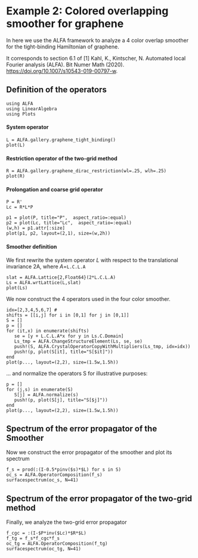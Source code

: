 # Example 2: Colored overlapping smoother for graphene

In here we use the ALFA framework to analyze a 4 color overlap smoother for the tight-binding Hamiltonian of graphene.

It corresponds to section 6.1 of [1] Kahl, K., Kintscher, N. Automated local Fourier analysis (ALFA). Bit Numer Math (2020). <https://doi.org/10.1007/s10543-019-00797-w>.

## Definition of the operators
```@example ex2; continued = true
using ALFA
using LinearAlgebra
using Plots
```
#### System operator


```@example ex2
L = ALFA.gallery.graphene_tight_binding()
plot(L)
```

#### Restriction operator of the two-grid method
```@example ex2
R = ALFA.gallery.graphene_dirac_restriction(wl=.25, wlh=.25)
plot(R)
```

#### Prolongation and coarse grid operator

```@example ex2
P = R'
Lc = R*L*P

p1 = plot(P, title="P",  aspect_ratio=:equal)
p2 = plot(Lc, title="Lc",  aspect_ratio=:equal)
(w,h) = p1.attr[:size]
plot(p1, p2, layout=(2,1), size=(w,2h))
```

#### Smoother definition

We first rewrite the system operator $L$ with respect to the translational invariance 2A, where $A=$``L.C.L.A``

```@example ex2
slat = ALFA.Lattice{2,Float64}(2*L.C.L.A)
Ls = ALFA.wrtLattice(L,slat)
plot(Ls)
```

We now construct the $4$ operators used in the four color smoother.

```@example ex2
idx=[2,3,4,5,6,7] #
shifts = [[i,j] for i in [0,1] for j in [0,1]]
S = []
p = []
for (it,x) in enumerate(shifts)
   se = [y + L.C.L.A*x for y in Ls.C.Domain]
   Ls_tmp = ALFA.ChangeStructureElement(Ls, se, se)
   push!(S, ALFA.CrystalOperatorCopyWithMultipliers(Ls_tmp, idx=idx))
   push!(p, plot(S[it], title="S[$it]"))
end
plot(p..., layout=(2,2), size=(1.5w,1.5h))
```

... and normalize the operators S for illustrative purposes:

```@example ex2
p = []
for (j,s) in enumerate(S)
   S[j] = ALFA.normalize(s)
   push!(p, plot(S[j], title="S[$j]"))
end
plot(p..., layout=(2,2), size=(1.5w,1.5h))
```

## Spectrum of the error propagator of the Smoother
Now we construct the error propagator of the smoother and plot its spectrum

```@example ex2
f_s = prod(:(I-0.5*pinv($s)*$L) for s in S)
oc_s = ALFA.OperatorComposition(f_s)
surfacespectrum(oc_s, N=41)
```

## Spectrum of the error propagator of the two-grid method
Finally, we analyze the two-grid error propagator

```@example ex2
f_cgc = :(I-$P*inv($Lc)*$R*$L)
f_tg = f_s*f_cgc*f_s
oc_tg = ALFA.OperatorComposition(f_tg)
surfacespectrum(oc_tg, N=41)
```
